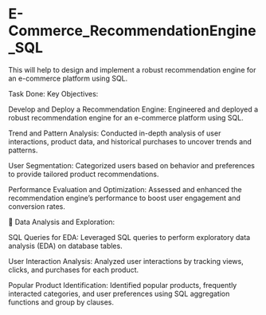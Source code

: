 # E-Commerce_RecommendationEngine_SQL
This will help to design and implement a robust recommendation engine for an e-commerce platform using SQL.



 Task Done: Key Objectives:

Develop and Deploy a Recommendation Engine: Engineered and deployed a robust recommendation engine for an e-commerce platform using SQL.

Trend and Pattern Analysis: Conducted in-depth analysis of user interactions, product data, and historical purchases to uncover trends and patterns.

User Segmentation: Categorized users based on behavior and preferences to provide tailored product recommendations.

Performance Evaluation and Optimization: Assessed and enhanced the recommendation engine’s performance to boost user engagement and conversion rates.


🚀 Data Analysis and Exploration:

SQL Queries for EDA: Leveraged SQL queries to perform exploratory data analysis (EDA) on database tables.

User Interaction Analysis: Analyzed user interactions by tracking views, clicks, and purchases for each product.

Popular Product Identification: Identified popular products, frequently interacted categories, and user preferences using SQL aggregation functions and group by clauses.
